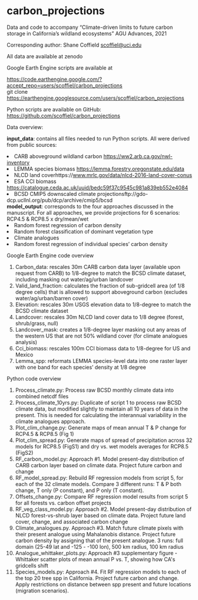 # carbon_projections

Data and code to accompany 
“Climate-driven limits to future carbon storage in California’s wildland ecosystems”
AGU Advances, 2021

Corresponding author: Shane Coffield scoffiel@uci.edu 

All data are available at zenodo

Google Earth Engine scripts are available at

https://code.earthengine.google.com/?accept_repo=users/scoffiel/carbon_projections
<br>git clone https://earthengine.googlesource.com/users/scoffiel/carbon_projections 

Python scripts are available on GitHub:
https://github.com/scoffiel/carbon_projections 

Data overview:

<b>input_data</b>: contains all files needed to run Python scripts. All were derived from public sources:
    <li>CARB aboveground wildland carbon  https://ww2.arb.ca.gov/nwl-inventory
    <li>LEMMA species biomass https://lemma.forestry.oregonstate.edu/data
    <li>NLCD land coverhttps://www.mrlc.gov/data/nlcd-2016-land-cover-conus
    <li>ESA CCI biomass https://catalogue.ceda.ac.uk/uuid/bedc59f37c9545c981a839eb552e4084
    <li>BCSD CMIP5 downscaled climate projectionsftp://gdo-dcp.ucllnl.org/pub/dcp/archive/cmip5/bcsd
<br><b>model_output</b>: corresponds to the four approaches discussed in the manuscript. For all approaches, we provide projections for 6 scenarios: RCP4.5 & RCP8.5 x dry/mean/wet
    <li>Random forest regression of carbon density
    <li>Random forest classification of dominant vegetation type
    <li>Climate analogues
    <li>Random forest regression of individual species’ carbon density

Google Earth Engine code overview
1.	Carbon_data: rescales 30m CARB carbon data layer (available upon request from CARB) to 1/8-degree to match the BCSD climate dataset, including masking out water/ag/urban landcover
2.	Valid_land_fraction: calculates the fraction of sub-gridcell area (of 1/8 degree cells) that is allowed to support aboveground carbon (excludes water/ag/urban/barren cover)
3.	Elevation: rescales 30m USGS elevation data to 1/8-degree to match the BCSD climate dataset
4.	Landcover: rescales 30m NLCD land cover data to 1/8 degree (forest, shrub/grass, null)
5.	Landcover_mask: creates a 1/8-degree layer masking out any areas of the western US that are not 50% wildland cover (for climate analogues analysis)
6.	Cci_biomass: rescales 100m CCI biomass data to 1/8-degree for US and Mexico
7.	Lemma_spp: reformats LEMMA species-level data into one raster layer with one band for each species’ density at 1/8 degree

Python code overview
1.	Process_climate.py: Process raw BCSD monthly climate data into combined netcdf files
2.	Process_climate_10yrs.py: Duplicate of script 1 to process raw BCSD climate data, but modified slightly to maintain all 10 years of data in the present. This is needed for calculating the interannual variability in the climate analogues approach.
3.	Plot_clim_change.py: Generate maps of mean annual T & P change for RCP4.5 & RCP8.5 (Fig 1)
4.	Plot_clim_spread.py: Generate maps of spread of precipitation across 32 models for RCP8.5 (FigS1) and dry vs. wet models averages for RCP8.5 (FigS2)
5.	RF_carbon_model.py: Approach #1. Model present-day distribution of CARB carbon layer based on climate data. Project future carbon and change
6.	RF_model_spread.py: Rebuild RF regression models from script 5, for each of the 32 climate models. Compare 3 different runs: T & P both change, T only (P constant), and P only (T constant).
7.	Offsets_change.py: Compare RF regression model results from script 5 for all forests vs. carbon offset projects
8.	RF_veg_class_model.py: Approach #2. Model present-day distribution of NLCD forest-vs-shrub layer based on climate data. Project future land cover, change, and associated carbon change
9.	Climate_analogues.py. Approach #3. Match future climate pixels with their present analogue using Mahalanobis distance. Project future carbon density by assigning that of the present analogue. 3 runs: full domain (25-49 lat and -125 - -100 lon), 500 km radius, 100 km radius
10.	Analogue_whittaker_plots.py: Approach #3 supplementary figure - Whittaker scatter plots of mean annual P vs. T, showing how CA's gridcells shift
11.	Species_models.py: Approach #4. Fit RF regression models to each of the top 20 tree spp in California. Project future carbon and change. Apply restrictions on distance between spp present and future locations (migration scenarios).

